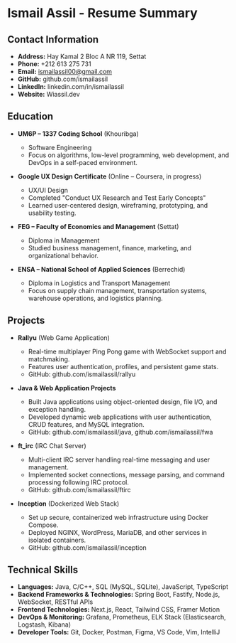 # Ismail Assil - Resume Summary

## Contact Information
- **Address:** Hay Kamal 2 Bloc A NR 119, Settat  
- **Phone:** +212 613 275 731  
- **Email:** ismailassil00@gmail.com  
- **GitHub:** github.com/ismailassil  
- **LinkedIn:** linkedin.com/in/ismailassil  
- **Website:** Wiassil.dev  

## Education
- **UM6P – 1337 Coding School** (Khouribga)  
  - Software Engineering  
  - Focus on algorithms, low-level programming, web development, and DevOps in a self-paced environment.

- **Google UX Design Certificate** (Online – Coursera, in progress)  
  - UX/UI Design  
  - Completed "Conduct UX Research and Test Early Concepts"  
  - Learned user-centered design, wireframing, prototyping, and usability testing.

- **FEG – Faculty of Economics and Management** (Settat)  
  - Diploma in Management  
  - Studied business management, finance, marketing, and organizational behavior.

- **ENSA – National School of Applied Sciences** (Berrechid)  
  - Diploma in Logistics and Transport Management  
  - Focus on supply chain management, transportation systems, warehouse operations, and logistics planning.

## Projects
- **Rallyu** (Web Game Application)  
  - Real-time multiplayer Ping Pong game with WebSocket support and matchmaking.  
  - Features user authentication, profiles, and persistent game stats.  
  - GitHub: github.com/ismailassil/rallyu  

- **Java & Web Application Projects**  
  - Built Java applications using object-oriented design, file I/O, and exception handling.  
  - Developed dynamic web applications with user authentication, CRUD features, and MySQL integration.  
  - GitHub: github.com/ismailassil/java, github.com/ismailassil/fwa  

- **ft_irc** (IRC Chat Server)  
  - Multi-client IRC server handling real-time messaging and user management.  
  - Implemented socket connections, message parsing, and command processing following IRC protocol.  
  - GitHub: github.com/ismailassil/ftirc  

- **Inception** (Dockerized Web Stack)  
  - Set up secure, containerized web infrastructure using Docker Compose.  
  - Deployed NGINX, WordPress, MariaDB, and other services in isolated containers.  
  - GitHub: github.com/ismailassil/inception  

## Technical Skills
- **Languages:** Java, C/C++, SQL (MySQL, SQLite), JavaScript, TypeScript  
- **Backend Frameworks & Technologies:** Spring Boot, Fastify, Node.js, WebSocket, RESTful APIs  
- **Frontend Technologies:** Next.js, React, Tailwind CSS, Framer Motion  
- **DevOps & Monitoring:** Grafana, Prometheus, ELK Stack (Elasticsearch, Logstash, Kibana)  
- **Developer Tools:** Git, Docker, Postman, Figma, VS Code, Vim, IntelliJ